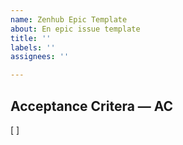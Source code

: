 ```yaml
---
name: Zenhub Epic Template
about: En epic issue template
title: ''
labels: ''
assignees: ''

---
```


## Acceptance Critera — AC
[ ]
